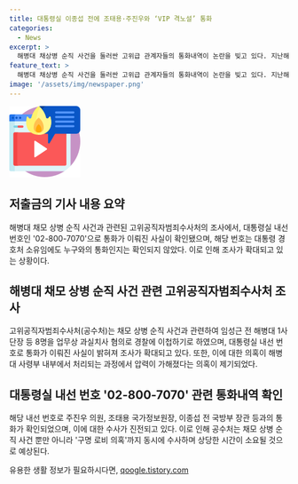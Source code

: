 ```yaml
---
title: 대통령실 이종섭 전에 조태용·주진우와 ‘VIP 격노설’ 통화
categories:
  - News
excerpt: >
  해병대 채상병 순직 사건을 둘러싼 고위급 관계자들의 통화내역이 논란을 빚고 있다. 지난해 7월, 윤석열 대통령의 격노설 이후 경찰에 이첩된 사건으로 공수처의 수사 대상으로 떠올랐다. 대통령실 내부 번호로 통화가 이뤄진 사실이 확인되었으며, 추가 수사를 위해 대통령실과 국방부의 통화내역을 확보하는 등 수사가 전개 중이지만, 아직 결정적인 증거는 확보되지 않은 상태이다. 또한, 새로운 구명 로비 의혹까지 불거져 수사가 한층 복잡해졌다.
feature_text: >
  해병대 채상병 순직 사건을 둘러싼 고위급 관계자들의 통화내역이 논란을 빚고 있다. 지난해 7월, 윤석열 대통령의 격노설 이후 경찰에 이첩된 사건으로 공수처의 수사 대상으로 떠올랐다. 대통령실 내부 번호로 통화가 이뤄진 사실이 확인되었으며, 추가 수사를 위해 대통령실과 국방부의 통화내역을 확보하는 등 수사가 전개 중이지만, 아직 결정적인 증거는 확보되지 않은 상태이다. 또한, 새로운 구명 로비 의혹까지 불거져 수사가 한층 복잡해졌다.
image: '/assets/img/newspaper.png'
---
```


<p><img src="/assets/img/news.png" alt="rentncar 속보" /></p>

<h2 data-ke-size="size26">저출금의 기사 내용 요약</h2>

<p data-ke-size="size16">해병대 채모 상병 순직 사건과 관련된 고위공직자범죄수사처의 조사에서, 대통령실 내선 번호인 '02-800-7070'으로 통화가 이뤄진 사실이 확인됐으며, 해당 번호는 대통령 경호처 소유임에도 누구와의 통화인지는 확인되지 않았다. 이로 인해 조사가 확대되고 있는 상황이다.</p>

<h2 data-ke-size="size26">해병대 채모 상병 순직 사건 관련 고위공직자범죄수사처 조사</h2>

<p data-ke-size="size16">고위공직자범죄수사처(공수처)는 채모 상병 순직 사건과 관련하여 임성근 전 해병대 1사단장 등 8명을 업무상 과실치사 혐의로 경찰에 이첩하기로 하였으며, 대통령실 내선 번호로 통화가 이뤄진 사실이 밝혀져 조사가 확대되고 있다. 또한, 이에 대한 의혹이 해병대 사령부 내부에서 처리되는 과정에서 압력이 가해졌다는 의혹이 제기되었다.</p>

<h2 data-ke-size="size26">대통령실 내선 번호 '02-800-7070' 관련 통화내역 확인</h2>

<p data-ke-size="size16">해당 내선 번호로 주진우 의원, 조태용 국가정보원장, 이종섭 전 국방부 장관 등과의 통화가 확인되었으며, 이에 대한 수사가 진전되고 있다. 이로 인해 공수처는 채모 상병 순직 사건 뿐만 아니라 '구명 로비 의혹'까지 동시에 수사하며 상당한 시간이 소요될 것으로 예상된다.</p>
유용한 생활 정보가 필요하시다면, <a href="https://qoogle.tistory.com" rel="dofollow">qoogle.tistory.com</a>



